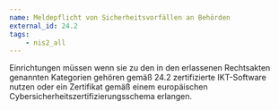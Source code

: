 ```yaml
---
name: Meldepflicht von Sicherheitsvorfällen an Behörden
external_id: 24.2
tags:
    - nis2_all
---
```


Einrichtungen müssen wenn sie zu den in den erlassenen Rechtsakten genannten Kategorien gehören gemäß 24.2 zertifizierte IKT-Software nutzen oder ein Zertifikat gemäß einem europäischen Cybersicherheitszertifizierungsschema erlangen.

